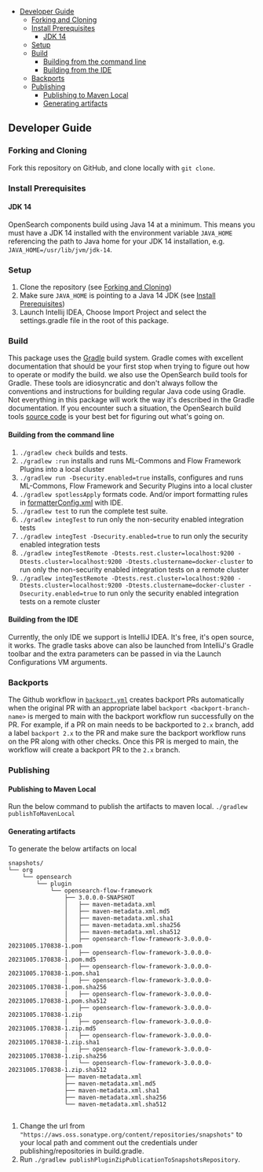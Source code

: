 - [Developer Guide](#developer-guide)
    - [Forking and Cloning](#forking-and-cloning)
    - [Install Prerequisites](#install-prerequisites)
        - [JDK 14](#jdk-14)
    - [Setup](#setup)
    - [Build](#build)
        - [Building from the command line](#building-from-the-command-line)
        - [Building from the IDE](#building-from-the-ide)
    - [Backports](#backports)
    - [Publishing](#publishing)
        - [Publishing to Maven Local](#publishing-to-maven-local)
        - [Generating artifacts](#generating-artifacts)

## Developer Guide

### Forking and Cloning

Fork this repository on GitHub, and clone locally with `git clone`.

### Install Prerequisites

#### JDK 14

OpenSearch components build using Java 14 at a minimum. This means you must have a JDK 14 installed with the environment variable `JAVA_HOME` referencing the path to Java home for your JDK 14 installation, e.g. `JAVA_HOME=/usr/lib/jvm/jdk-14`.

### Setup

1. Clone the repository (see [Forking and Cloning](#forking-and-cloning))
2. Make sure `JAVA_HOME` is pointing to a Java 14 JDK (see [Install Prerequisites](#install-prerequisites))
3. Launch Intellij IDEA, Choose Import Project and select the settings.gradle file in the root of this package.

### Build

This package uses the [Gradle](https://docs.gradle.org/current/userguide/userguide.html) build system. Gradle comes with excellent documentation that should be your first stop when trying to figure out how to operate or modify the build. we also use the OpenSearch build tools for Gradle. These tools are idiosyncratic and don't always follow the conventions and instructions for building regular Java code using Gradle. Not everything in this package will work the way it's described in the Gradle documentation. If you encounter such a situation, the OpenSearch build tools [source code](https://github.com/opensearch-project/OpenSearch/tree/main/buildSrc/src/main/groovy/org/opensearch/gradle) is your best bet for figuring out what's going on.

#### Building from the command line

1. `./gradlew check` builds and tests.
2. `./gradlew :run` installs and runs ML-Commons and Flow Framework Plugins into a local cluster
3. `./gradlew run -Dsecurity.enabled=true` installs, configures and runs ML-Commons, Flow Framework and Security Plugins into a local cluster
4. `./gradlew spotlessApply` formats code. And/or import formatting rules in [formatterConfig.xml](formatter/formatterConfig.xml) with IDE.
5. `./gradlew test` to run the complete test suite.
6. `./gradlew integTest` to run only the non-security enabled integration tests
7. `./gradlew integTest -Dsecurity.enabled=true` to run only the security enabled integration tests
6. `./gradlew integTestRemote -Dtests.rest.cluster=localhost:9200 -Dtests.cluster=localhost:9200 -Dtests.clustername=docker-cluster` to run only the non-security enabled integration tests on a remote cluster
7. `./gradlew integTestRemote -Dtests.rest.cluster=localhost:9200 -Dtests.cluster=localhost:9200 -Dtests.clustername=docker-cluster -Dsecurity.enabled=true` to run only the security enabled integration tests on a remote cluster

#### Building from the IDE

Currently, the only IDE we support is IntelliJ IDEA.  It's free, it's open source, it works. The gradle tasks above can also be launched from IntelliJ's Gradle toolbar and the extra parameters can be passed in via the Launch Configurations VM arguments.

### Backports

The Github workflow in [`backport.yml`](.github/workflows/backport.yml) creates backport PRs automatically when the
original PR with an appropriate label `backport <backport-branch-name>` is merged to main with the backport workflow
run successfully on the PR. For example, if a PR on main needs to be backported to `2.x` branch, add a label
`backport 2.x` to the PR and make sure the backport workflow runs on the PR along with other checks. Once this PR is
merged to main, the workflow will create a backport PR to the `2.x` branch.

### Publishing

#### Publishing to Maven Local
Run the below command to publish the artifacts to maven local.
```./gradlew publishToMavenLocal```

#### Generating artifacts

To generate the below artifacts on local
```
snapshots/
└── org
    └── opensearch
        └── plugin
            └── opensearch-flow-framework
                ├── 3.0.0.0-SNAPSHOT
                │   ├── maven-metadata.xml
                │   ├── maven-metadata.xml.md5
                │   ├── maven-metadata.xml.sha1
                │   ├── maven-metadata.xml.sha256
                │   ├── maven-metadata.xml.sha512
                │   ├── opensearch-flow-framework-3.0.0.0-20231005.170838-1.pom
                │   ├── opensearch-flow-framework-3.0.0.0-20231005.170838-1.pom.md5
                │   ├── opensearch-flow-framework-3.0.0.0-20231005.170838-1.pom.sha1
                │   ├── opensearch-flow-framework-3.0.0.0-20231005.170838-1.pom.sha256
                │   ├── opensearch-flow-framework-3.0.0.0-20231005.170838-1.pom.sha512
                │   ├── opensearch-flow-framework-3.0.0.0-20231005.170838-1.zip
                │   ├── opensearch-flow-framework-3.0.0.0-20231005.170838-1.zip.md5
                │   ├── opensearch-flow-framework-3.0.0.0-20231005.170838-1.zip.sha1
                │   ├── opensearch-flow-framework-3.0.0.0-20231005.170838-1.zip.sha256
                │   └── opensearch-flow-framework-3.0.0.0-20231005.170838-1.zip.sha512
                ├── maven-metadata.xml
                ├── maven-metadata.xml.md5
                ├── maven-metadata.xml.sha1
                ├── maven-metadata.xml.sha256
                └── maven-metadata.xml.sha512


```
1. Change the url from ``"https://aws.oss.sonatype.org/content/repositories/snapshots"`` to your local path and comment out the credentials under publishing/repositories in build.gradle.
2. Run ```./gradlew publishPluginZipPublicationToSnapshotsRepository```.
